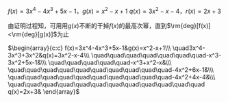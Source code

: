 $f(x)=3x^4-4x^3+5x-1$，$g(x)=x^2-x+1$
$q(x)=3x^2-x-4$，$r(x)=2x+3$

由证明过程知，可用用$g(x)$不断的干掉$f(x)$的最高次幂，直到$\rm{deg}[f(x)]<\rm{deg}[g(x)]$为止

$\begin{array}{c:c}
f(x)=3x^4-4x^3+5x-1&g(x)=x^2-x+1\\\ 
\quad3x^4-3x^3+3x^2&q(x)=3x^2-x-4\\\
\quad\quad\quad\quad\quad\quad\quad-x^3-3x^2+5x-1&\\\
\quad\quad\quad\quad\quad-x^3+x^2-x&\\\
\quad\quad\quad\quad\quad\quad\quad\quad\quad\quad-4x^2+6x-1&\\\
\quad\quad\quad\quad\quad\quad\quad\quad\quad\quad-4x^2+4x-4&\\\
\quad\quad\quad\quad\quad\quad\quad\quad\quad\quad\quad\quad q(x)=2x+3&
\end{array}$
